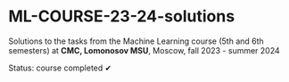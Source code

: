# ML-COURSE-23-24-solutions
Solutions to the tasks from the Machine Learning course (5th and 6th semesters) at **CMC, Lomonosov MSU**, Moscow, fall 2023 - summer 2024

Status: course completed ✔
